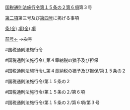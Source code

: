 
[国税通則法施行令第１５条の２第６項](国税通則法施行＿令＿第１５条の２第６項)第３号

[第二項](国税通則法施行＿令＿第１５条の２第２項)第三号及び[第四号](国税通則法施行＿令＿第１５条の２第６項第４号)に掲げる事項

[条(全)](国税通則法施行＿令＿第１５条の２_.md)    [項(全)](国税通則法施行＿令＿第１５条の２第６項_.md)    [項](国税通則法施行＿令＿第１５条の２第６項.md)

[前号←](国税通則法施行＿令＿第１５条の２第６項第２号.md)  ~~→次号~~

#国税通則法施行令

#国税通則法施行令/_第４章納税の猶予及び担保

#国税通則法施行令/_第４章納税の猶予及び担保/第１５条の２

#国税通則法施行令/第１５条の２

#国税通則法施行令/第１５条の２/第６項

#国税通則法施行令/第１５条の２/第６項/第３号

